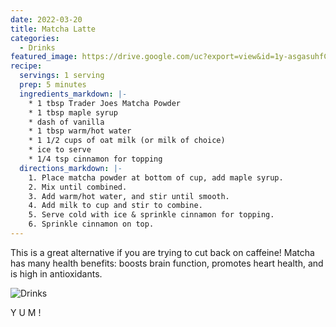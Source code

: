 ```yaml
---
date: 2022-03-20
title: Matcha Latte
categories:
  - Drinks
featured_image: https://drive.google.com/uc?export=view&id=1y-asgasuhfCV9_exjsmA815xY0Djf8Wv
recipe:
  servings: 1 serving
  prep: 5 minutes
  ingredients_markdown: |-
    * 1 tbsp Trader Joes Matcha Powder
    * 1 tbsp maple syrup
    * dash of vanilla
    * 1 tbsp warm/hot water
    * 1 1/2 cups of oat milk (or milk of choice)
    * ice to serve
    * 1/4 tsp cinnamon for topping
  directions_markdown: |-
    1. Place matcha powder at bottom of cup, add maple syrup.
    2. Mix until combined.
    3. Add warm/hot water, and stir until smooth.
    4. Add milk to cup and stir to combine.
    5. Serve cold with ice & sprinkle cinnamon for topping.
    6. Sprinkle cinnamon on top.
---
```


This is a great alternative if you are trying to cut back on caffeine! Matcha has many health benefits: boosts brain function, promotes heart health, and is high in antioxidants.

![Drinks](https://drive.google.com/uc?export=view&id=1B2ygdNN7KPanax0Od0_PCKntd6Z1SAZy)

Y U M !


